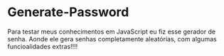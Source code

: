 # Generate-Password
 Para testar meus conhecimentos em JavaScript eu fiz esse gerador de senha. Aonde ele gera senhas completamente aleatórias, com algumas funcioalidades extras!!!!
